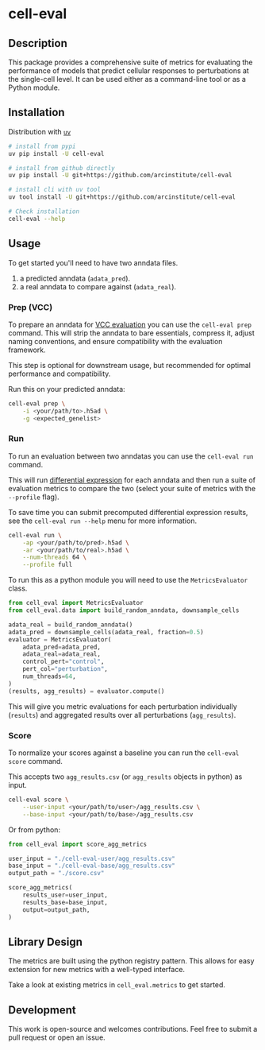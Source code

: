 # cell-eval

## Description

This package provides a comprehensive suite of metrics for evaluating the performance of models that predict cellular responses to perturbations at the single-cell level. It can be used either as a command-line tool or as a Python module.

## Installation

Distribution with [`uv`](https://docs.astral.sh/uv/)

```bash
# install from pypi
uv pip install -U cell-eval

# install from github directly
uv pip install -U git+https://github.com/arcinstitute/cell-eval

# install cli with uv tool
uv tool install -U git+https://github.com/arcinstitute/cell-eval

# Check installation
cell-eval --help
```

## Usage

To get started you'll need to have two anndata files.

1. a predicted anndata (`adata_pred`).
2. a real anndata to compare against (`adata_real`).

### Prep (VCC)

To prepare an anndata for [VCC evaluation](https://virtualcellchallenge.org/) you can use the `cell-eval prep` command.
This will strip the anndata to bare essentials, compress it, adjust naming conventions, and ensure compatibility with the evaluation framework.

This step is optional for downstream usage, but recommended for optimal performance and compatibility.

Run this on your predicted anndata:

```bash
cell-eval prep \
    -i <your/path/to>.h5ad \
    -g <expected_genelist>
```

### Run

To run an evaluation between two anndatas you can use the `cell-eval run` command.

This will run [differential expression](https://github.com/arcinstitute/pdex) for each anndata and then run a suite of
evaluation metrics to compare the two (select your suite of metrics with the `--profile` flag).

To save time you can submit precomputed differential expression results, see the `cell-eval run --help` menu for more information.

```bash
cell-eval run \
    -ap <your/path/to/pred>.h5ad \
    -ar <your/path/to/real>.h5ad \
    --num-threads 64 \
    --profile full
```

To run this as a python module you will need to use the `MetricsEvaluator` class.

```python
from cell_eval import MetricsEvaluator
from cell_eval.data import build_random_anndata, downsample_cells

adata_real = build_random_anndata()
adata_pred = downsample_cells(adata_real, fraction=0.5)
evaluator = MetricsEvaluator(
    adata_pred=adata_pred,
    adata_real=adata_real,
    control_pert="control",
    pert_col="perturbation",
    num_threads=64,
)
(results, agg_results) = evaluator.compute()
```

This will give you metric evaluations for each perturbation individually (`results`) and aggregated results over all perturbations (`agg_results`).

### Score

To normalize your scores against a baseline you can run the `cell-eval score` command.

This accepts two `agg_results.csv` (or `agg_results` objects in python) as input.

```bash
cell-eval score \
    --user-input <your/path/to/user>/agg_results.csv \
    --base-input <your/path/to/base>/agg_results.csv
```

Or from python:

```python
from cell_eval import score_agg_metrics

user_input = "./cell-eval-user/agg_results.csv"
base_input = "./cell-eval-base/agg_results.csv"
output_path = "./score.csv"

score_agg_metrics(
    results_user=user_input,
    results_base=base_input,
    output=output_path,
)
```

## Library Design

The metrics are built using the python registry pattern. This allows for easy extension for new metrics with a well-typed interface.

Take a look at existing metrics in `cell_eval.metrics` to get started.

## Development

This work is open-source and welcomes contributions. Feel free to submit a pull request or open an issue.
